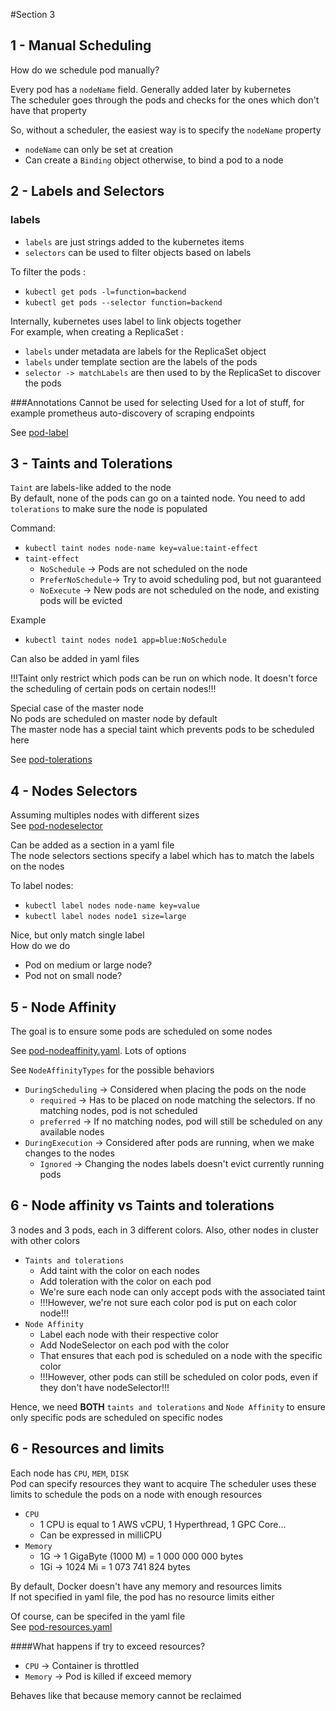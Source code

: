 #Section 3
## 1 - Manual Scheduling

How do we schedule pod manually?

Every pod has a `nodeName` field. Generally added later by kubernetes  
The scheduler goes through the pods and checks for the ones which don't have that property  

So, without a scheduler, the easiest way is to specify the `nodeName` property  
* `nodeName` can only be set at creation
* Can create a `Binding` object otherwise, to bind a pod to a node

## 2 - Labels and Selectors
### labels
* `labels` are just strings added to the kubernetes items
* `selectors` can be used to filter objects based on labels

To filter the pods :  
* `kubectl get pods -l=function=backend`
* `kubectl get pods --selector function=backend`  

Internally, kubernetes uses label to link objects together  
For example, when creating a ReplicaSet : 
* `labels` under metadata are labels for the ReplicaSet object
* `labels` under template section are the labels of the pods
* `selector -> matchLabels` are then used to by the ReplicaSet to discover the pods

###Annotations
Cannot be used for selecting
Used for a lot of stuff, for example prometheus auto-discovery of scraping endpoints

See [pod-label](pod-label-definition.yaml)

## 3 - Taints and Tolerations

`Taint` are labels-like added to the node  
By default, none of the pods can go on a tainted node. You need to add `tolerations` to make sure the node is populated

Command:
* `kubectl taint nodes node-name key=value:taint-effect`
* `taint-effect`
    * `NoSchedule` -> Pods are not scheduled on the node
    * `PreferNoSchedule`-> Try to avoid scheduling pod, but not guaranteed
    * `NoExecute` -> New pods are not scheduled on the node, and existing pods will be evicted
    
Example
* `kubectl taint nodes node1 app=blue:NoSchedule`

Can also be added in yaml files  

!!!Taint only restrict which pods can be run on which node. It doesn't force the scheduling of certain pods on certain nodes!!!

Special case of the master node  
No pods are scheduled on master node by default  
The master node has a special taint which prevents pods to be scheduled here  

See [pod-tolerations](pod-tolerations-definition.yaml)

## 4 - Nodes Selectors

Assuming multiples nodes with different sizes  
See [pod-nodeselector](pod-nodeselector-definition.yaml)

Can be added as a section in a yaml file  
The node selectors sections specify a label which has to match the labels on the nodes

To label nodes: 
* `kubectl label nodes node-name key=value`
* `kubectl label nodes node1 size=large`  

Nice, but only match single label  
How do we do
* Pod on medium or large node?
* Pod not on small node?

## 5 - Node Affinity

The goal is to ensure some pods are scheduled on some nodes

See [pod-nodeaffinity.yaml](pod-nodeaffinity-definition.yaml). Lots of options  

See `NodeAffinityTypes` for the possible behaviors  
* `DuringScheduling` -> Considered when placing the pods on the node
    * `required` -> Has to be placed on node matching the selectors. If no matching nodes, pod is not scheduled
    * `preferred` -> If no matching nodes, pod will still be scheduled on any available nodes
* `DuringExecution` -> Considered after pods are running, when we make changes to the nodes
    * `Ignored` -> Changing the nodes labels doesn't evict currently running pods
    

## 6 - Node affinity vs Taints and tolerations

3 nodes and 3 pods, each in 3 different colors. Also, other nodes in cluster with other colors  

* `Taints and tolerations`
    * Add taint with the color on each nodes
    * Add toleration with the color on each pod
    * We're sure each node can only accept pods with the associated taint
    * !!!However, we're not sure each color pod is put on each color node!!!
* `Node Affinity`
    * Label each node with their respective color
    * Add NodeSelector on each pod with the color
    * That ensures that each pod is scheduled on a node with the specific color
    * !!!However, other pods can still be scheduled on color pods, even if they don't have nodeSelector!!!
    
Hence, we need **BOTH** `taints and tolerations` and `Node Affinity` to ensure only specific pods are scheduled on specific nodes

## 6 - Resources and limits

Each node has `CPU`, `MEM`, `DISK`  
Pod can specify resources they want to acquire 
The scheduler uses these limits to schedule the pods on a node with enough resources

* `CPU`
    * 1 CPU is equal to 1 AWS vCPU, 1 Hyperthread, 1 GPC Core...
    * Can be expressed in milliCPU
* `Memory`
    * 1G -> 1 GigaByte (1000 M) = 1 000 000 000 bytes
    * 1Gi -> 1024 Mi = 1 073 741 824 bytes
    
By default, Docker doesn't have any memory and resources limits  
If not specified in yaml file, the pod has no resource limits either  

Of course, can be specifed in the yaml file  
See [pod-resources.yaml](pod-resources-definition.yaml)  

####What happens if try to exceed resources?
* `CPU` -> Container is throttled
* `Memory` -> Pod is killed if exceed memory  

Behaves like that because memory cannot be reclaimed 